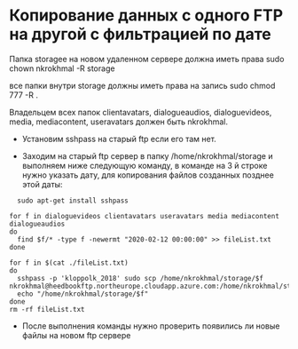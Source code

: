 # Копирование данных с одного FTP на другой с фильтрацией по дате

Папка storagee на новом удаленном сервере должна иметь права 
sudo chown nkrokhmal -R storage

все папки внутри storage должны иметь права на запись
sudo chmod 777 -R .

Владельцем всех папок clientavatars, dialogueaudios, dialoguevideos, media, mediacontent, useravatars 
должен быть nkrokhmal.

- Установим sshpass на старый ftp если его там нет.

- Заходим на старый ftp сервер в папку /home/nkrokhmal/storage и
выполняем ниже следующую команду, в команде на 3 й строке нужно указать дату, для копирования файлов созданных позднее этой даты:

```
  sudo apt-get install sshpass
```
```
for f in dialoguevideos clientavatars useravatars media mediacontent dialogueaudios
do
  find $f/* -type f -newermt "2020-02-12 00:00:00" >> fileList.txt
done

for f in $(cat ./fileList.txt)
do
  sshpass -p 'kloppolk_2018' sudo scp /home/nkrokhmal/storage/$f nkrokhmal@heedbookftp.northeurope.cloudapp.azure.com:/home/nkrokhmal/storage/$f
  echo "/home/nkrokhmal/storage/$f"
done
rm -rf fileList.txt
```
- После выполнения команды нужно проверить появились ли новые файлы на новом ftp сервере
